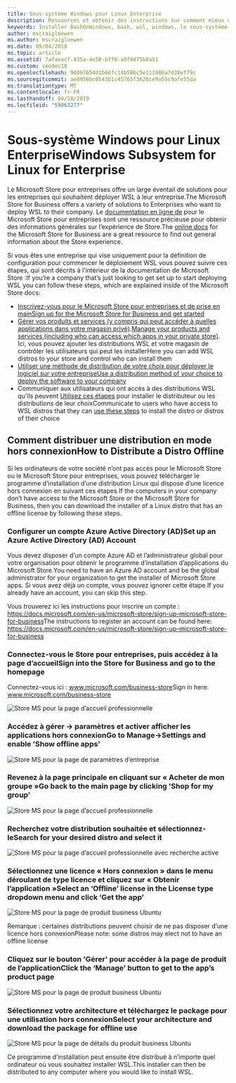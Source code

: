 ```yaml
---
title: Sous-système Windows pour Linux Enterprise
description: Ressources et obtenir des instructions sur comment mieux utilisent le sous-système Windows pour Linux dans un environnement d’entreprise.
keywords: Installer BashOnWindows, bash, wsl, windows, le sous-système windows pour linux, windowssubsystem, ubuntu, debian, suse, windows 10, entreprise, déploiement, hors connexion, de création de package, store, distribution, installation
author: mscraigloewen
ms.author: mscraigloewen
ms.date: 09/04/2018
ms.topic: article
ms.assetid: 7afaeacf-435a-4e58-bff0-a9f0d75b8a51
ms.custom: seodec18
ms.openlocfilehash: 9d867654d1b66fc14b58bc5e111986a7d38ef79c
ms.sourcegitcommit: ae0956bc0543b1c45765f3620ce9a55c9afe55da
ms.translationtype: MT
ms.contentlocale: fr-FR
ms.lasthandoff: 04/18/2019
ms.locfileid: "59063277"
---
```

# <a name="windows-subsystem-for-linux-for-enterprise"></a><span data-ttu-id="8bf62-104">Sous-système Windows pour Linux Enterprise</span><span class="sxs-lookup"><span data-stu-id="8bf62-104">Windows Subsystem for Linux for Enterprise</span></span>

<span data-ttu-id="8bf62-105">Le Microsoft Store pour entreprises offre un large éventail de solutions pour les entreprises qui souhaitent déployer WSL à leur entreprise.</span><span class="sxs-lookup"><span data-stu-id="8bf62-105">The Microsoft Store for Business offers a variety of solutions to Enterprises who want to deploy WSL to their company.</span></span> <span data-ttu-id="8bf62-106">Le [documentation en ligne de](https://docs.microsoft.com/en-us/microsoft-store/) pour le Microsoft Store pour entreprises sont une ressource précieuse pour obtenir des informations générales sur l’expérience de Store.</span><span class="sxs-lookup"><span data-stu-id="8bf62-106">The [online docs](https://docs.microsoft.com/en-us/microsoft-store/) for the Microsoft Store for Business are a great resource to find out general information about the Store experience.</span></span>

<span data-ttu-id="8bf62-107">Si vous êtes une entreprise qui vise uniquement pour la définition de configuration pour commencer le déploiement WSL vous pouvez suivre ces étapes, qui sont décrits à l’intérieur de la documentation de Microsoft Store :</span><span class="sxs-lookup"><span data-stu-id="8bf62-107">If you’re a company that’s just looking to get set up to start deploying WSL you can follow these steps, which are explained inside of the Microsoft Store docs:</span></span>

* [<span data-ttu-id="8bf62-108">Inscrivez-vous pour le Microsoft Store pour entreprises et de prise en main</span><span class="sxs-lookup"><span data-stu-id="8bf62-108">Sign up for the Microsoft Store for Business and get started</span></span>](https://docs.microsoft.com/en-us/microsoft-store/sign-up-microsoft-store-for-business-overview)
* <span data-ttu-id="8bf62-109">[Gérer vos produits et services (y compris qui peut accéder à quelles applications dans votre magasin privé)](https://docs.microsoft.com/en-us/microsoft-store/manage-apps-microsoft-store-for-business-overview).</span><span class="sxs-lookup"><span data-stu-id="8bf62-109">[Manage your products and services (including who can access which apps in your private store)](https://docs.microsoft.com/en-us/microsoft-store/manage-apps-microsoft-store-for-business-overview).</span></span> <span data-ttu-id="8bf62-110">Ici, vous pouvez ajouter les distributions WSL et votre magasin de contrôler les utilisateurs qui peut les installer</span><span class="sxs-lookup"><span data-stu-id="8bf62-110">Here you can add WSL distros to your store and control who can install them</span></span>
* [<span data-ttu-id="8bf62-111">Utiliser une méthode de distribution de votre choix pour déployer le logiciel sur votre entreprise</span><span class="sxs-lookup"><span data-stu-id="8bf62-111">Use a distribution method of your choice to deploy the software to your company</span></span>](https://docs.microsoft.com/en-us/microsoft-store/distribute-apps-to-your-employees-microsoft-store-for-business)
* <span data-ttu-id="8bf62-112">Communiquer aux utilisateurs qui ont accès à des distributions WSL qu’ils peuvent [Utilisez ces étapes](https://docs.microsoft.com/en-us/windows/wsl/install-win10) pour installer le distributeur ou les distributions de leur choix</span><span class="sxs-lookup"><span data-stu-id="8bf62-112">Communicate to users who have access to WSL distros that they can [use these steps](https://docs.microsoft.com/en-us/windows/wsl/install-win10) to install the distro or distros of their choice</span></span> 

## <a name="how-to-distribute-a-distro-offline"></a><span data-ttu-id="8bf62-113">Comment distribuer une distribution en mode hors connexion</span><span class="sxs-lookup"><span data-stu-id="8bf62-113">How to Distribute a Distro Offline</span></span>

<span data-ttu-id="8bf62-114">Si les ordinateurs de votre société n’ont pas accès pour le Microsoft Store ou le Microsoft Store pour entreprises, vous pouvez télécharger le programme d’installation d’une distribution Linux qui dispose d’une licence hors connexion en suivant ces étapes.</span><span class="sxs-lookup"><span data-stu-id="8bf62-114">If the computers in your company don’t have access to the Microsoft Store or the Microsoft Store for Business, then you can download the installer of a Linux distro that has an offline license by following these steps.</span></span> 

### <a name="set-up-an-azure-active-directory-ad-account"></a><span data-ttu-id="8bf62-115">Configurer un compte Azure Active Directory (AD)</span><span class="sxs-lookup"><span data-stu-id="8bf62-115">Set up an Azure Active Directory (AD) Account</span></span> 

<span data-ttu-id="8bf62-116">Vous devez disposer d’un compte Azure AD et l’administrateur global pour votre organisation pour obtenir le programme d’installation d’applications du Microsoft Store.</span><span class="sxs-lookup"><span data-stu-id="8bf62-116">You need to have an Azure AD account and be the global administrator for your organization to get the installer of Microsoft Store apps.</span></span> <span data-ttu-id="8bf62-117">Si vous avez déjà un compte, vous pouvez ignorer cette étape.</span><span class="sxs-lookup"><span data-stu-id="8bf62-117">If you already have an account, you can skip this step.</span></span>

<span data-ttu-id="8bf62-118">Vous trouverez ici les instructions pour inscrire un compte : https://docs.microsoft.com/en-us/microsoft-store/sign-up-microsoft-store-for-business</span><span class="sxs-lookup"><span data-stu-id="8bf62-118">The instructions to register an account can be found here: https://docs.microsoft.com/en-us/microsoft-store/sign-up-microsoft-store-for-business</span></span>

### <a name="sign-into-the-store-for-business-and-go-to-the-homepage"></a><span data-ttu-id="8bf62-119">Connectez-vous le Store pour entreprises, puis accédez à la page d’accueil</span><span class="sxs-lookup"><span data-stu-id="8bf62-119">Sign into the Store for Business and go to the homepage</span></span>
<span data-ttu-id="8bf62-120">Connectez-vous ici : www.microsoft.com/business-store</span><span class="sxs-lookup"><span data-stu-id="8bf62-120">Sign in here: www.microsoft.com/business-store</span></span>

![Store MS pour la page d’accueil professionnelle](media/offlineinstallscreens/1-screen.png)

### <a name="go-to-manage-settings-and-enable-show-offline-apps"></a><span data-ttu-id="8bf62-122">Accédez à gérer -> paramètres et activer afficher les applications hors connexion</span><span class="sxs-lookup"><span data-stu-id="8bf62-122">Go to Manage->Settings and enable 'Show offline apps'</span></span>

![Store MS pour la page de paramètres d’entreprise](media/offlineinstallscreens/2-screen.png)

### <a name="go-back-to-the-main-page-by-clicking-shop-for-my-group"></a><span data-ttu-id="8bf62-124">Revenez à la page principale en cliquant sur « Acheter de mon groupe »</span><span class="sxs-lookup"><span data-stu-id="8bf62-124">Go back to the main page by clicking 'Shop for my group'</span></span>

![Store MS pour la page d’accueil professionnelle](media/offlineinstallscreens/1-screen.png)

### <a name="search-for-your-desired-distro-and-select-it"></a><span data-ttu-id="8bf62-126">Recherchez votre distribution souhaitée et sélectionnez-le</span><span class="sxs-lookup"><span data-stu-id="8bf62-126">Search for your desired distro and select it</span></span>

![Store MS pour la page d’accueil professionnelle avec recherche active](media/offlineinstallscreens/3-screen.png)

### <a name="select-an-offline-license-in-the-license-type-dropdown-menu-and-click-get-the-app"></a><span data-ttu-id="8bf62-128">Sélectionnez une licence « Hors connexion » dans le menu déroulant de type licence et cliquez sur « Obtenir l’application »</span><span class="sxs-lookup"><span data-stu-id="8bf62-128">Select an ‘Offline’ license in the License type dropdown menu and click ‘Get the app’</span></span>

![Store MS pour la page de produit business Ubuntu](media/offlineinstallscreens/4-screen.png)

<span data-ttu-id="8bf62-130">Remarque : certaines distributions peuvent choisir de ne pas disposer d’une licence hors connexion</span><span class="sxs-lookup"><span data-stu-id="8bf62-130">Please note: some distros may elect not to have an offline license</span></span>

### <a name="click-the-manage-button-to-get-to-the-apps-product-page"></a><span data-ttu-id="8bf62-131">Cliquez sur le bouton 'Gérer' pour accéder à la page de produit de l’application</span><span class="sxs-lookup"><span data-stu-id="8bf62-131">Click the ‘Manage’ button to get to the app’s product page</span></span>

![Store MS pour la page de produit business Ubuntu](media/offlineinstallscreens/5-screen.png)

### <a name="select-your-architecture-and-download-the-package-for-offline-use"></a><span data-ttu-id="8bf62-133">Sélectionnez votre architecture et téléchargez le package pour une utilisation hors connexion</span><span class="sxs-lookup"><span data-stu-id="8bf62-133">Select your architecture and download the package for offline use</span></span>

![Store MS pour la page de détails du produit business Ubuntu](media/offlineinstallscreens/6-screen.png)

<span data-ttu-id="8bf62-135">Ce programme d’installation peut ensuite être distribué à n’importe quel ordinateur où vous souhaitez installer WSL.</span><span class="sxs-lookup"><span data-stu-id="8bf62-135">This installer can then be distributed to any computer where you would like to install WSL.</span></span>